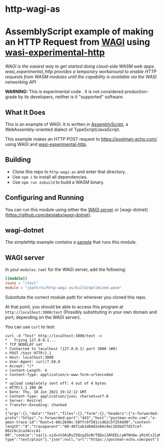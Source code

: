 # http-wagi-as
# AssemblyScript example of making an HTTP Request from [WAGI](https://github.com/deislabs/wagi) using [wasi-experimental-http](https://github.com/deislabs/wasi-experimental-http)

_WAGI is the easiest way to get started doing cloud-side WASM web apps._
_wasi_experimental_http provides a temporary workaround to enable HTTP requests from WASM modules until the capability is available via the WASI networking API_

**WARNING:** This is experimental code .
It is not considered production-grade by its developers, neither is it "supported" software.


## What It Does

This is an example of WAGI. It is written in [AssemblyScript](https://www.assemblyscript.org/),
a WebAssembly-oriented dialect of TypeScript/JavaScript.

This example makes an HTTP POST request to https://postman-echo.com/ using WAGI and [wasi-experimental-http](https://github.com/deislabs/wasi-experimental-http).

## Building

- Clone this repo to `http-wagi-as` and enter that directory.
- Use `npm i` to install all dependencies.
- Use `npm run asbuild` to build a WASM binary.

## Configuring and Running

You can run this module using either the [WAGI server](https://github.com/deislabs/wagi) or [wagi-dotnet] (https://github.com/deislabs/wagi-dotnet).

## wagi-dotnet

The simplehttp example contains a [sample](https://github.com/deislabs/wagi-dotnet/tree/main/examples/simplehttp#readme) that runs this module. 

## WAGI server

In your `modules.toml` for the WAGI server, add the following:

```toml
[[module]]
route = "/test"
module = "/path/to/http-wagi-as/build/optimized.wasm"
```

Substitute the correct module path for wherever you cloned this repo.

At that point, you should be able to access this program at `http://localhost:3000/test`
(Possibly substituting in your own domain and port, depending on the WAGI server).

You can use `curl` to test:

```
curl -d "Test" http://localhost:3000/test -v
*   Trying 127.0.0.1...
* TCP_NODELAY set
* Connected to localhost (127.0.0.1) port 3000 (#0)
> POST /test HTTP/1.1
> Host: localhost:3000
> User-Agent: curl/7.58.0
> Accept: */*
> Content-Length: 4
> Content-Type: application/x-www-form-urlencoded
>
* upload completely sent off: 4 out of 4 bytes
< HTTP/1.1 200 OK
< Date: Thu, 10 Jun 2021 19:12:12 GMT
< Content-Type: application/json; charset=utf-8
< Server: Kestrel
< Transfer-Encoding: chunked
<
{"args":{},"data":"Test","files":{},"form":{},"headers":{"x-forwarded-proto":"https","x-forwarded-port":"443","host":"postman-echo.com","x-amzn-trace-id":"Root=1-60c2640c-58ffc97501ccd62c5f254dd0","content-length":"4","traceparent":"00-4671ab1d04d2e84c9ec1b5bd77d2fcef-062c6c2ca34ccc41-00","cookie":"sails.sid=s%3AiRsZ3Qzq2GsNrTQQxi3AhEELcyW7Hn6w.yRzXCs2iaMdX4LAyOafZ9QfhJyQp1Liu%2FJx3kllNjs8","content-type":"text/plain"},"json":null,"url":"https://postman-echo.com/post"}
```


